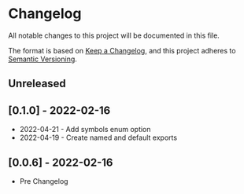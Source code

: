 # Changelog
All notable changes to this project will be documented in this file.

The format is based on [Keep a Changelog](https://keepachangelog.com/en/1.0.0/),
and this project adheres to [Semantic Versioning](https://semver.org/spec/v2.0.0.html).

## Unreleased

## [0.1.0] - 2022-02-16

- 2022-04-21 - Add symbols enum option
- 2022-04-19 - Create named and default exports

## [0.0.6] - 2022-02-16

- Pre Changelog